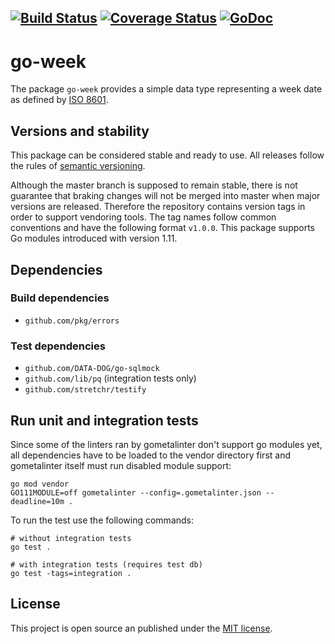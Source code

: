 [![Build Status](https://travis-ci.org/stoewer/go-week.svg?branch=master)](https://travis-ci.org/stoewer/go-week)
[![Coverage Status](https://coveralls.io/repos/github/stoewer/go-week/badge.svg?branch=master)](https://coveralls.io/github/stoewer/go-week?branch=master)
[![GoDoc](https://godoc.org/github.com/stoewer/go-week?status.svg)](https://godoc.org/github.com/stoewer/go-week)
---

go-week
=======

The package `go-week` provides a simple data type representing a week date as defined by [ISO 8601](https://en.wikipedia.org/wiki/ISO_week_date).

Versions and stability
----------------------

This package can be considered stable and ready to use. All releases follow the rules of 
[semantic versioning](http://semver.org).

Although the master branch is supposed to remain stable, there is not guarantee that braking changes will not
be merged into master when major versions are released. Therefore the repository contains version tags in 
order to support vendoring tools. The tag names follow common conventions and have the following format `v1.0.0`. 
This package supports Go modules introduced with version 1.11.

Dependencies
------------

### Build dependencies

* `github.com/pkg/errors`

### Test dependencies

* `github.com/DATA-DOG/go-sqlmock`
* `github.com/lib/pq` (integration tests only)
* `github.com/stretchr/testify`

Run unit and integration tests
------------------------------ 

Since some of the linters ran by gometalinter don't support go modules yet, all dependencies have to be
loaded to the vendor directory first and gometalinter itself must run disabled module support:

```
go mod vendor
GO111MODULE=off gometalinter --config=.gometalinter.json --deadline=10m .
```

To run the test use the following commands:

```
# without integration tests
go test .

# with integration tests (requires test db)
go test -tags=integration .
```

License
-------

This project is open source an published under the [MIT license](LICENSE).
